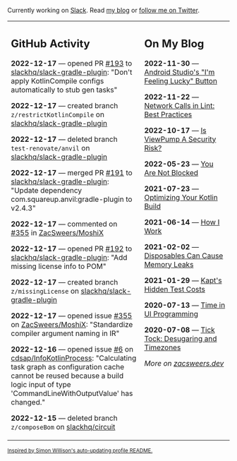 Currently working on [Slack](https://slack.com/). Read [my blog](https://zacsweers.dev/) or [follow me on Twitter](https://twitter.com/ZacSweers).

<table><tr><td valign="top" width="60%">

## GitHub Activity
<!-- githubActivity starts -->
**2022-12-17** — opened PR [#193](https://github.com/slackhq/slack-gradle-plugin/pull/193) to [slackhq/slack-gradle-plugin](https://github.com/slackhq/slack-gradle-plugin): "Don't apply KotlinCompile configs automatically to stub gen tasks"

**2022-12-17** — created branch `z/restrictKotlinCompile` on [slackhq/slack-gradle-plugin](https://github.com/slackhq/slack-gradle-plugin)

**2022-12-17** — deleted branch `test-renovate/anvil` on [slackhq/slack-gradle-plugin](https://github.com/slackhq/slack-gradle-plugin)

**2022-12-17** — merged PR [#191](https://github.com/slackhq/slack-gradle-plugin/pull/191) to [slackhq/slack-gradle-plugin](https://github.com/slackhq/slack-gradle-plugin): "Update dependency com.squareup.anvil:gradle-plugin to v2.4.3"

**2022-12-17** — commented on [#355](https://github.com/ZacSweers/MoshiX/issues/355#issuecomment-1356406061) in [ZacSweers/MoshiX](https://github.com/ZacSweers/MoshiX)

**2022-12-17** — opened PR [#192](https://github.com/slackhq/slack-gradle-plugin/pull/192) to [slackhq/slack-gradle-plugin](https://github.com/slackhq/slack-gradle-plugin): "Add missing license info to POM"

**2022-12-17** — created branch `z/missingLicense` on [slackhq/slack-gradle-plugin](https://github.com/slackhq/slack-gradle-plugin)

**2022-12-17** — opened issue [#355](https://github.com/ZacSweers/MoshiX/issues/355) on [ZacSweers/MoshiX](https://github.com/ZacSweers/MoshiX): "Standardize compiler argument naming in IR"

**2022-12-16** — opened issue [#6](https://github.com/cdsap/InfoKotlinProcess/issues/6) on [cdsap/InfoKotlinProcess](https://github.com/cdsap/InfoKotlinProcess): "Calculating task graph as configuration cache cannot be reused because a build logic input of type 'CommandLineWithOutputValue' has changed."

**2022-12-15** — deleted branch `z/composeBom` on [slackhq/circuit](https://github.com/slackhq/circuit)
<!-- githubActivity ends -->
</td><td valign="top" width="40%">

## On My Blog
<!-- blog starts -->
**2022-11-30** — [Android Studio's "I'm Feeling Lucky" Button](https://www.zacsweers.dev/android-studios-im-feeling-lucky-button/)

**2022-11-22** — [Network Calls in Lint: Best Practices](https://www.zacsweers.dev/network-calls-in-lint-best-practices/)

**2022-10-17** — [Is ViewPump A Security Risk?](https://www.zacsweers.dev/is-viewpump-a-security-risk/)

**2022-05-23** — [You Are Not Blocked](https://www.zacsweers.dev/you-are-not-blocked/)

**2021-07-23** — [Optimizing Your Kotlin Build](https://www.zacsweers.dev/optimizing-your-kotlin-build/)

**2021-06-14** — [How I Work](https://www.zacsweers.dev/how-i-work/)

**2021-02-02** — [Disposables Can Cause Memory Leaks](https://www.zacsweers.dev/disposables-can-cause-memory-leaks/)

**2021-01-29** — [Kapt's Hidden Test Costs](https://www.zacsweers.dev/kapts-hidden-test-costs/)

**2020-07-13** — [Time in UI Programming](https://www.zacsweers.dev/time-in-ui/)

**2020-07-08** — [Tick Tock: Desugaring and Timezones](https://www.zacsweers.dev/ticktock-desugaring-timezones/)
<!-- blog ends -->
_More on [zacsweers.dev](https://zacsweers.dev/)_
</td></tr></table>

<sub><a href="https://simonwillison.net/2020/Jul/10/self-updating-profile-readme/">Inspired by Simon Willison's auto-updating profile README.</a></sub>